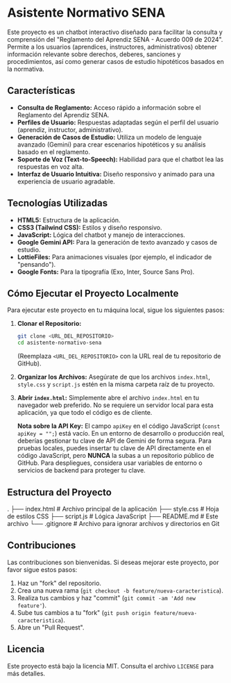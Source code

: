 # Asistente Normativo SENA

Este proyecto es un chatbot interactivo diseñado para facilitar la consulta y comprensión del "Reglamento del Aprendiz SENA - Acuerdo 009 de 2024". Permite a los usuarios (aprendices, instructores, administrativos) obtener información relevante sobre derechos, deberes, sanciones y procedimientos, así como generar casos de estudio hipotéticos basados en la normativa.

## Características

* **Consulta de Reglamento:** Acceso rápido a información sobre el Reglamento del Aprendiz SENA.
* **Perfiles de Usuario:** Respuestas adaptadas según el perfil del usuario (aprendiz, instructor, administrativo).
* **Generación de Casos de Estudio:** Utiliza un modelo de lenguaje avanzado (Gemini) para crear escenarios hipotéticos y su análisis basado en el reglamento.
* **Soporte de Voz (Text-to-Speech):** Habilidad para que el chatbot lea las respuestas en voz alta.
* **Interfaz de Usuario Intuitiva:** Diseño responsivo y animado para una experiencia de usuario agradable.

## Tecnologías Utilizadas

* **HTML5:** Estructura de la aplicación.
* **CSS3 (Tailwind CSS):** Estilos y diseño responsivo.
* **JavaScript:** Lógica del chatbot y manejo de interacciones.
* **Google Gemini API:** Para la generación de texto avanzado y casos de estudio.
* **LottieFiles:** Para animaciones visuales (por ejemplo, el indicador de "pensando").
* **Google Fonts:** Para la tipografía (Exo, Inter, Source Sans Pro).

## Cómo Ejecutar el Proyecto Localmente

Para ejecutar este proyecto en tu máquina local, sigue los siguientes pasos:

1.  **Clonar el Repositorio:**
    ```bash
    git clone <URL_DEL_REPOSITORIO>
    cd asistente-normativo-sena
    ```
    (Reemplaza `<URL_DEL_REPOSITORIO>` con la URL real de tu repositorio de GitHub).

2.  **Organizar los Archivos:**
    Asegúrate de que los archivos `index.html`, `style.css` y `script.js` estén en la misma carpeta raíz de tu proyecto.

3.  **Abrir `index.html`:**
    Simplemente abre el archivo `index.html` en tu navegador web preferido. No se requiere un servidor local para esta aplicación, ya que todo el código es de cliente.

    **Nota sobre la API Key:**
    El campo `apiKey` en el código JavaScript (`const apiKey = "";`) está vacío. En un entorno de desarrollo o producción real, deberías gestionar tu clave de API de Gemini de forma segura. Para pruebas locales, puedes insertar tu clave de API directamente en el código JavaScript, pero **NUNCA** la subas a un repositorio público de GitHub. Para despliegues, considera usar variables de entorno o servicios de backend para proteger tu clave.

## Estructura del Proyecto


.
├── index.html          # Archivo principal de la aplicación
├── style.css           # Hoja de estilos CSS
├── script.js           # Lógica JavaScript
├── README.md           # Este archivo
└── .gitignore          # Archivo para ignorar archivos y directorios en Git


## Contribuciones

Las contribuciones son bienvenidas. Si deseas mejorar este proyecto, por favor sigue estos pasos:

1.  Haz un "fork" del repositorio.
2.  Crea una nueva rama (`git checkout -b feature/nueva-caracteristica`).
3.  Realiza tus cambios y haz "commit" (`git commit -am 'Add new feature'`).
4.  Sube tus cambios a tu "fork" (`git push origin feature/nueva-caracteristica`).
5.  Abre un "Pull Request".

## Licencia

Este proyecto está bajo la licencia MIT. Consulta el archivo `LICENSE` para más detalles.
